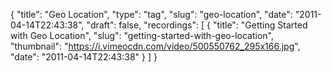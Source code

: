 {
  "title": "Geo Location",
  "type": "tag",
  "slug": "geo-location",
  "date": "2011-04-14T22:43:38",
  "draft": false,
  "recordings": [
    {
      "title": "Getting Started with Geo Location",
      "slug": "getting-started-with-geo-location",
      "thumbnail": "https://i.vimeocdn.com/video/500550762_295x166.jpg",
      "date": "2011-04-14T22:43:38"
    }
  ]
}